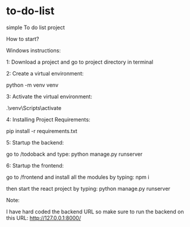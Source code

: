 # to-do-list
simple To do list project

How to start?

Windows instructions:

1: Download a project and go to project directory in terminal

2: Create a virtual environment:

python -m venv venv


3: Activate the virtual environment:

.\venv\Scripts\activate


4: Installing Project Requirements:

pip install -r requirements.txt


5: Startup the backend:

go to /todoback and type: python manage.py runserver


6: Startup the frontend:

go to /frontend and install all the modules by typing: npm i

then start the react project by typing: python manage.py runserver

Note:

I have hard coded the backend URL so make sure to run the backend on this URL: http://127.0.0.1:8000/
